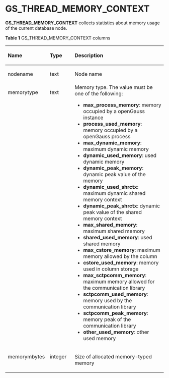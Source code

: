 # GS\_THREAD\_MEMORY\_CONTEXT<a name="EN-US_TOPIC_0242386039"></a>

**GS\_THREAD\_MEMORY\_CONTEXT**  collects statistics about memory usage of the current database node.

**Table  1**  GS\_THREAD\_MEMORY\_CONTEXT columns

<a name="en-us_topic_0237122512_en-us_topic_0059777855_ta451d5c762a348078f6f4862f1517267"></a>
<table><thead align="left"><tr id="en-us_topic_0237122512_en-us_topic_0059777855_r07b299704b9940f687e6d79c1f322a65"><th class="cellrowborder" valign="top" width="20.14%" id="mcps1.2.4.1.1"><p id="en-us_topic_0237122512_en-us_topic_0059777855_a0a859e2167dc46a39030a857642dc245"><a name="en-us_topic_0237122512_en-us_topic_0059777855_a0a859e2167dc46a39030a857642dc245"></a><a name="en-us_topic_0237122512_en-us_topic_0059777855_a0a859e2167dc46a39030a857642dc245"></a>Name</p>
</th>
<th class="cellrowborder" valign="top" width="16.900000000000002%" id="mcps1.2.4.1.2"><p id="en-us_topic_0237122512_en-us_topic_0059777855_aba2f22c06fdd4420953f349559016449"><a name="en-us_topic_0237122512_en-us_topic_0059777855_aba2f22c06fdd4420953f349559016449"></a><a name="en-us_topic_0237122512_en-us_topic_0059777855_aba2f22c06fdd4420953f349559016449"></a>Type</p>
</th>
<th class="cellrowborder" valign="top" width="62.96000000000001%" id="mcps1.2.4.1.3"><p id="en-us_topic_0237122512_en-us_topic_0059777855_a01dae793686e46869a63740f70db8669"><a name="en-us_topic_0237122512_en-us_topic_0059777855_a01dae793686e46869a63740f70db8669"></a><a name="en-us_topic_0237122512_en-us_topic_0059777855_a01dae793686e46869a63740f70db8669"></a>Description</p>
</th>
</tr>
</thead>
<tbody><tr id="en-us_topic_0237122512_en-us_topic_0059777855_rd3156898c56c494abef783f03c9cfe27"><td class="cellrowborder" valign="top" width="20.14%" headers="mcps1.2.4.1.1 "><p id="en-us_topic_0237122512_en-us_topic_0059777855_ab2df39707d9d4fe08bfe08c7f14159fb"><a name="en-us_topic_0237122512_en-us_topic_0059777855_ab2df39707d9d4fe08bfe08c7f14159fb"></a><a name="en-us_topic_0237122512_en-us_topic_0059777855_ab2df39707d9d4fe08bfe08c7f14159fb"></a>nodename</p>
</td>
<td class="cellrowborder" valign="top" width="16.900000000000002%" headers="mcps1.2.4.1.2 "><p id="en-us_topic_0237122512_en-us_topic_0059777855_a9ea47633bddd4d8698857c6ecdbd808b"><a name="en-us_topic_0237122512_en-us_topic_0059777855_a9ea47633bddd4d8698857c6ecdbd808b"></a><a name="en-us_topic_0237122512_en-us_topic_0059777855_a9ea47633bddd4d8698857c6ecdbd808b"></a>text</p>
</td>
<td class="cellrowborder" valign="top" width="62.96000000000001%" headers="mcps1.2.4.1.3 "><p id="en-us_topic_0237122512_en-us_topic_0059777855_a9ceb93a18fda46c08b15aa14a2f03724"><a name="en-us_topic_0237122512_en-us_topic_0059777855_a9ceb93a18fda46c08b15aa14a2f03724"></a><a name="en-us_topic_0237122512_en-us_topic_0059777855_a9ceb93a18fda46c08b15aa14a2f03724"></a>Node name</p>
</td>
</tr>
<tr id="en-us_topic_0237122512_en-us_topic_0059777855_r517a2b6081524615a7d2be38f3ff862b"><td class="cellrowborder" valign="top" width="20.14%" headers="mcps1.2.4.1.1 "><p id="en-us_topic_0237122512_en-us_topic_0059777855_ae9e697cb81fa4262b8d2e274faf7a86a"><a name="en-us_topic_0237122512_en-us_topic_0059777855_ae9e697cb81fa4262b8d2e274faf7a86a"></a><a name="en-us_topic_0237122512_en-us_topic_0059777855_ae9e697cb81fa4262b8d2e274faf7a86a"></a>memorytype</p>
</td>
<td class="cellrowborder" valign="top" width="16.900000000000002%" headers="mcps1.2.4.1.2 "><p id="en-us_topic_0237122512_en-us_topic_0059777855_a77d91c3c7e564e7aaed8149b4695c400"><a name="en-us_topic_0237122512_en-us_topic_0059777855_a77d91c3c7e564e7aaed8149b4695c400"></a><a name="en-us_topic_0237122512_en-us_topic_0059777855_a77d91c3c7e564e7aaed8149b4695c400"></a>text</p>
</td>
<td class="cellrowborder" valign="top" width="62.96000000000001%" headers="mcps1.2.4.1.3 "><div class="p" id="en-us_topic_0237122512_en-us_topic_0059777855_ac7bb6fef6dad4d129bebb02087e11ef1"><a name="en-us_topic_0237122512_en-us_topic_0059777855_ac7bb6fef6dad4d129bebb02087e11ef1"></a><a name="en-us_topic_0237122512_en-us_topic_0059777855_ac7bb6fef6dad4d129bebb02087e11ef1"></a>Memory type. The value must be one of the following:<a name="en-us_topic_0237122512_en-us_topic_0059777855_u88c482574ea344e0b300ae5aea3150b1"></a><a name="en-us_topic_0237122512_en-us_topic_0059777855_u88c482574ea344e0b300ae5aea3150b1"></a><ul id="en-us_topic_0237122512_en-us_topic_0059777855_u88c482574ea344e0b300ae5aea3150b1"><li><strong id="b176052723519"><a name="b176052723519"></a><a name="b176052723519"></a>max_process_memory</strong>: memory occupied by a <span id="en-us_topic_0237122512_text3418111820496"><a name="en-us_topic_0237122512_text3418111820496"></a><a name="en-us_topic_0237122512_text3418111820496"></a><span id="text881812492217"><a name="text881812492217"></a><a name="text881812492217"></a>openGauss</span></span> instance</li><li><strong id="b15317942183516"><a name="b15317942183516"></a><a name="b15317942183516"></a>process_used_memory</strong>: memory occupied by a <span id="en-us_topic_0237122512_text173161016145011"><a name="en-us_topic_0237122512_text173161016145011"></a><a name="en-us_topic_0237122512_text173161016145011"></a><span id="text851122742212"><a name="text851122742212"></a><a name="text851122742212"></a>openGauss</span></span> process</li><li><strong id="b113304497358"><a name="b113304497358"></a><a name="b113304497358"></a>max_dynamic_memory</strong>: maximum dynamic memory</li><li><strong id="b19713050193511"><a name="b19713050193511"></a><a name="b19713050193511"></a>dynamic_used_memory</strong>: used dynamic memory</li><li><strong id="b754745163516"><a name="b754745163516"></a><a name="b754745163516"></a>dynamic_peak_memory</strong>: dynamic peak value of the memory</li><li><strong id="b6738115253512"><a name="b6738115253512"></a><a name="b6738115253512"></a>dynamic_used_shrctx</strong>: maximum dynamic shared memory context</li><li><strong id="b9279105323515"><a name="b9279105323515"></a><a name="b9279105323515"></a>dynamic_peak_shrctx</strong>: dynamic peak value of the shared memory context</li><li><strong id="b92465510352"><a name="b92465510352"></a><a name="b92465510352"></a>max_shared_memory</strong>: maximum shared memory</li><li><strong id="b2708175593517"><a name="b2708175593517"></a><a name="b2708175593517"></a>shared_used_memory</strong>: used shared memory</li><li><strong id="b16194145611353"><a name="b16194145611353"></a><a name="b16194145611353"></a>max_cstore_memory</strong>: maximum memory allowed by the column</li><li><strong id="b77305561354"><a name="b77305561354"></a><a name="b77305561354"></a>cstore_used_memory</strong>: memory used in column storage</li><li><strong id="b039715773516"><a name="b039715773516"></a><a name="b039715773516"></a>max_sctpcomm_memory</strong>: maximum memory allowed for the communication library</li><li><strong id="b52417581353"><a name="b52417581353"></a><a name="b52417581353"></a>sctpcomm_used_memory</strong>: memory used by the communication library</li><li><strong id="b106281559163512"><a name="b106281559163512"></a><a name="b106281559163512"></a>sctpcomm_peak_memory</strong>: memory peak of the communication library</li><li><strong id="b1152102365"><a name="b1152102365"></a><a name="b1152102365"></a>other_used_memory</strong>: other used memory</li></ul>
</div>
</td>
</tr>
<tr id="en-us_topic_0237122512_en-us_topic_0059777855_r7748f97fe30847679befb97eb5b4a50c"><td class="cellrowborder" valign="top" width="20.14%" headers="mcps1.2.4.1.1 "><p id="en-us_topic_0237122512_en-us_topic_0059777855_abf2fdb1838cb4e23874be81970b776c9"><a name="en-us_topic_0237122512_en-us_topic_0059777855_abf2fdb1838cb4e23874be81970b776c9"></a><a name="en-us_topic_0237122512_en-us_topic_0059777855_abf2fdb1838cb4e23874be81970b776c9"></a>memorymbytes</p>
</td>
<td class="cellrowborder" valign="top" width="16.900000000000002%" headers="mcps1.2.4.1.2 "><p id="en-us_topic_0237122512_en-us_topic_0059777855_a70ba137cb8b14925826bfd7a1a2674f4"><a name="en-us_topic_0237122512_en-us_topic_0059777855_a70ba137cb8b14925826bfd7a1a2674f4"></a><a name="en-us_topic_0237122512_en-us_topic_0059777855_a70ba137cb8b14925826bfd7a1a2674f4"></a>integer</p>
</td>
<td class="cellrowborder" valign="top" width="62.96000000000001%" headers="mcps1.2.4.1.3 "><p id="en-us_topic_0237122512_en-us_topic_0059777855_ad67d7ecf2dab4d449c49e5af770e9600"><a name="en-us_topic_0237122512_en-us_topic_0059777855_ad67d7ecf2dab4d449c49e5af770e9600"></a><a name="en-us_topic_0237122512_en-us_topic_0059777855_ad67d7ecf2dab4d449c49e5af770e9600"></a>Size of allocated memory-typed memory</p>
</td>
</tr>
</tbody>
</table>

